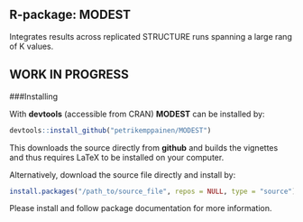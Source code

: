 R-package: MODEST
-------------

Integrates results across replicated STRUCTURE runs spanning a large rang of K values.

WORK IN PROGRESS
--------------

###Installing

With **devtools** (accessible from CRAN) **MODEST** can be installed by:
```r
devtools::install_github("petrikemppainen/MODEST")
```
This downloads the source directly from **github** and builds the vignettes and thus requires LaTeX to be installed on your computer.

Alternatively, download the source file directly and install by:
```r
install.packages("/path_to/source_file", repos = NULL, type = "source")
```
Please install and follow package documentation  for more information.